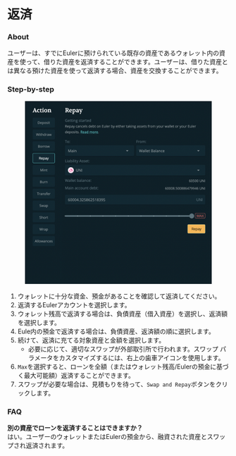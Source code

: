 # 返済

### About

ユーザーは、すでにEulerに預けられている既存の資産であるウォレット内の資産を使って、借りた資産を返済することができます。ユーザーは、借りた資産とは異なる預けた資産を使って返済する場合、資産を交換することができます。

### Step-by-step

<figure><img src="../../.gitbook/assets/image (2).png" alt=""><figcaption></figcaption></figure>

1. ウォレットに十分な資金、預金があることを確認して返済してください。
2. 返済するEulerアカウントを選択します。
3. ウォレット残高で返済する場合は、負債資産（借入資産）を選択し、返済額を選択します。
4. Eule内の預金で返済する場合は、負債資産、返済額の順に選択します。
5. 続けて、返済に充てる対象資産と金額を選択します。
   * 必要に応じて、適切なスワップが外部取引所で行われます。スワップ パラメータをカスタマイズするには、右上の歯車アイコンを使用します。
6. `Max`を選択すると、ローンを全額（またはウォレット残高/Eulerの預金に基づく最大可能額）返済することができます。
7. スワップが必要な場合は、見積もりを待って、`Swap and Repay`ボタンをクリックします。

### FAQ

**別の資産でローンを返済することはできますか？**\
はい。ユーザーのウォレットまたはEulerの預金から、融資された資産とスワップされ返済されます。
